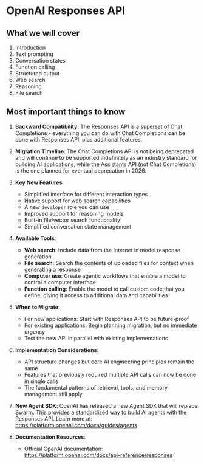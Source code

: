 # OpenAI Responses API

## What we will cover

1. Introduction
2. Text prompting
3. Conversation states
4. Function calling
5. Structured output
6. Web search
7. Reasoning
8. File search

## Most important things to know

1. **Backward Compatibility**: The Responses API is a superset of Chat Completions - everything you can do with Chat Completions can be done with Responses API, plus additional features.

2. **Migration Timeline**: The Chat Completions API is not being deprecated and will continue to be supported indefinitely as an industry standard for building AI applications, while the Assistants API (not Chat Completions) is the one planned for eventual deprecation in 2026.


3. **Key New Features**:
   - Simplified interface for different interaction types
   - Native support for web search capabilities
   - A new `developer` role you can use
   - Improved support for reasoning models
   - Built-in file/vector search functionality
   - Simplified conversation state management

4. **Available Tools**:
   - **Web search**: Include data from the Internet in model response generation
   - **File search**: Search the contents of uploaded files for context when generating a response
   - **Computer use**: Create agentic workflows that enable a model to control a computer interface
   - **Function calling**: Enable the model to call custom code that you define, giving it access to additional data and capabilities

5. **When to Migrate**:
   - For new applications: Start with Responses API to be future-proof
   - For existing applications: Begin planning migration, but no immediate urgency
   - Test the new API in parallel with existing implementations

6. **Implementation Considerations**:
   - API structure changes but core AI engineering principles remain the same
   - Features that previously required multiple API calls can now be done in single calls
   - The fundamental patterns of retrieval, tools, and memory management still apply

7. **New Agent SDK**: OpenAI has released a new Agent SDK that will replace [Swarm](https://github.com/openai/swarm/tree/main). This provides a standardized way to build AI agents with the Responses API. Learn more at: https://platform.openai.com/docs/guides/agents

8. **Documentation Resources**:
   - Official OpenAI documentation: https://platform.openai.com/docs/api-reference/responses
